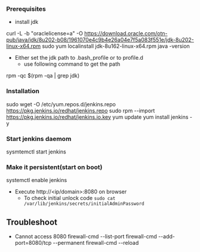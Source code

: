 ### Prerequisites
 * install jdk

curl -L -b "oraclelicense=a" -O https://download.oracle.com/otn-pub/java/jdk/8u202-b08/1961070e4c9b4e26a04e7f5a083f551e/jdk-8u202-linux-x64.rpm
sudo yum localinstall jdk-8u162-linux-x64.rpm
java -version

* Either set the jdk path to .bash_profile or to profile.d
    * use following command to get the path

rpm -qc $(rpm -qa | grep jdk)

### Installation

sudo wget -O /etc/yum.repos.d/jenkins.repo https://pkg.jenkins.io/redhat/jenkins.repo
sudo rpm --import https://pkg.jenkins.io/redhat/jenkins.io.key
yum update
yum install jenkins -y


### Start jenkins daemom
sysmtemctl start jenkins

### Make it persistent(start on boot)
systemctl enable jenkins

* Execute http://<ip/domain>:8080 on browser 
    * To check initial unlock code 
    ```sudo cat /var/lib/jenkins/secrets/initialAdminPassword```

## Troubleshoot
* Cannot access 8080
firewall-cmd --list-port
firewall-cmd --add-port=8080/tcp --permanent
firewall-cmd --reload

